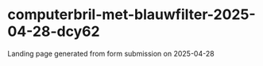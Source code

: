 # computerbril-met-blauwfilter-2025-04-28-dcy62
Landing page generated from form submission on 2025-04-28
